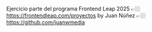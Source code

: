 Ejercicio parte del programa Frontend Leap 2025 👉🏼https://frontendleap.com/proyectos
by Juan Núñez 👉🏼 https://github.com/juanwmedia
